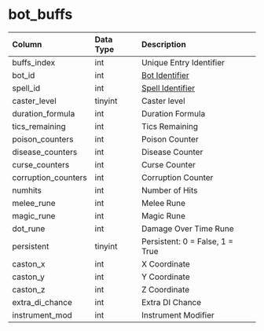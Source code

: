 # bot\_buffs

| Column | Data Type | Description |
| :--- | :--- | :--- |
| buffs\_index | int | Unique Entry Identifier |
| bot\_id | int | [Bot Identifier](bot_data.md) |
| spell\_id | int | [Spell Identifier](../spells/spells_new.md) |
| caster\_level | tinyint | Caster level |
| duration\_formula | int | Duration Formula |
| tics\_remaining | int | Tics Remaining |
| poison\_counters | int | Poison Counter |
| disease\_counters | int | Disease Counter |
| curse\_counters | int | Curse Counter |
| corruption\_counters | int | Corruption Counter |
| numhits | int | Number of Hits |
| melee\_rune | int | Melee Rune |
| magic\_rune | int | Magic Rune |
| dot\_rune | int | Damage Over Time Rune |
| persistent | tinyint | Persistent: 0 = False, 1 = True |
| caston\_x | int | X Coordinate |
| caston\_y | int | Y Coordinate |
| caston\_z | int | Z Coordinate |
| extra\_di\_chance | int | Extra DI Chance |
| instrument\_mod | int | Instrument Modifier |

